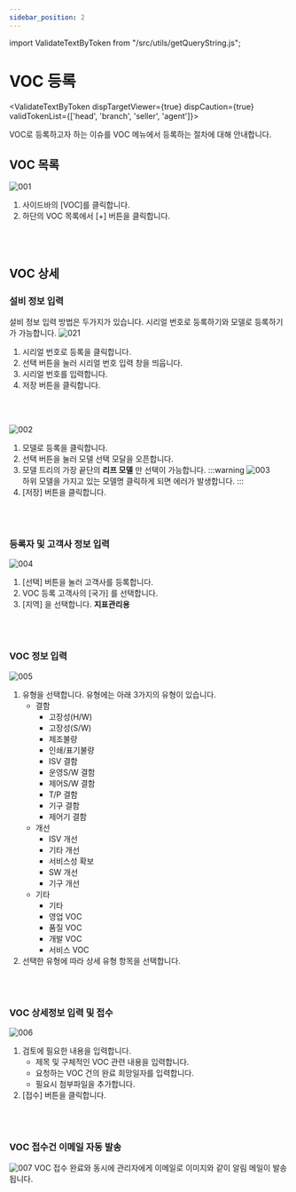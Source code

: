 ```yaml
---
sidebar_position: 2
---
```


import ValidateTextByToken from "/src/utils/getQueryString.js";

# VOC 등록

<ValidateTextByToken dispTargetViewer={true} dispCaution={true} validTokenList={['head', 'branch', 'seller', 'agent']}>

VOC로 등록하고자 하는 이슈를 VOC 메뉴에서 등록하는 절차에 대해 안내합니다.

## VOC 목록
![001](./img/001.png)
1. 사이드바의 [VOC]를 클릭합니다.
2. 하단의 VOC 목록에서 [+] 버튼을 클릭합니다.
<br/>
<br/>

## VOC 상세
### 설비 정보 입력
설비 정보 입력 방법은 두가지가 있습니다. 
시리얼 번호로 등록하기와 모델로 등록하기가 가능합니다. 
![021](./img/021.png)
1. 시리얼 번호로 등록을 클릭합니다. 
1. 선택 버튼을 눌러 시리얼 번호 입력 창을 띄웁니다. 
1. 시리얼 번호를 입력합니다. 
1. 저장 버튼을 클릭합니다. 
<br/>
<br/>

![002](./img/002.png)
1. 모델로 등록을 클릭합니다. 
1. 선택 버튼을 눌러 모델 선택 모달을 오픈합니다.
1. 모델 트리의 가장 끝단의 **리프 모델** 만 선택이 가능합니다.
    :::warning
    ![003](./img/003.png) <br />
    하위 모델을 가지고 있는 모델명 클릭하게 되면 에러가 발생합니다.
    :::
1. [저장] 버튼을 클릭합니다.
<br/>
<br/>

### 등록자 및 고객사 정보 입력
![004](./img/004.png) 
1. [선택] 버튼을 눌러 고객사를 등록합니다.
1. VOC 등록 고객사의 [국가] 를 선택합니다.
1. [지역] 을 선택합니다. **지표관리용**
<br/>
<br/>

### VOC 정보 입력
![005](./img/005.png) 
1. 유형을 선택합니다. 유형에는 아래 3가지의 유형이 있습니다.
    - 결함
        - 고장성(H/W)
        - 고장성(S/W)
        - 제조불량
        - 인쇄/표기불량
        - ISV 결함
        - 운영S/W 결함
        - 제어S/W 결함
        - T/P 결함
        - 기구 결함
        - 제어기 결함
    - 개선
        - ISV 개선
        - 기타 개선
        - 서비스성 확보
        - SW 개선
        - 기구 개선
    - 기타
        - 기타
        - 영업 VOC
        - 품질 VOC
        - 개발 VOC
        - 서비스 VOC
1. 선택한 유형에 따라 상세 유형 항목을 선택합니다.
<br/>
<br/>

### VOC 상세정보 입력 및 접수
![006](./img/006.png) 

1. 검토에 필요한 내용을 입력합니다.
    - 제목 및 구체적인 VOC 관련 내용을 입력합니다.
    - 요청하는 VOC 건의 완료 희망일자를 입력합니다.
    - 필요시 첨부파일을 추가합니다. 
1. [접수] 버튼을 클릭합니다.
<br/>
<br/>

### VOC 접수건 이메일 자동 발송
![007](./img/007.png) 
VOC 접수 완료와 동시에 관리자에게 이메일로 이미지와 같이 알림 메일이 발송됩니다.
</ValidateTextByToken>